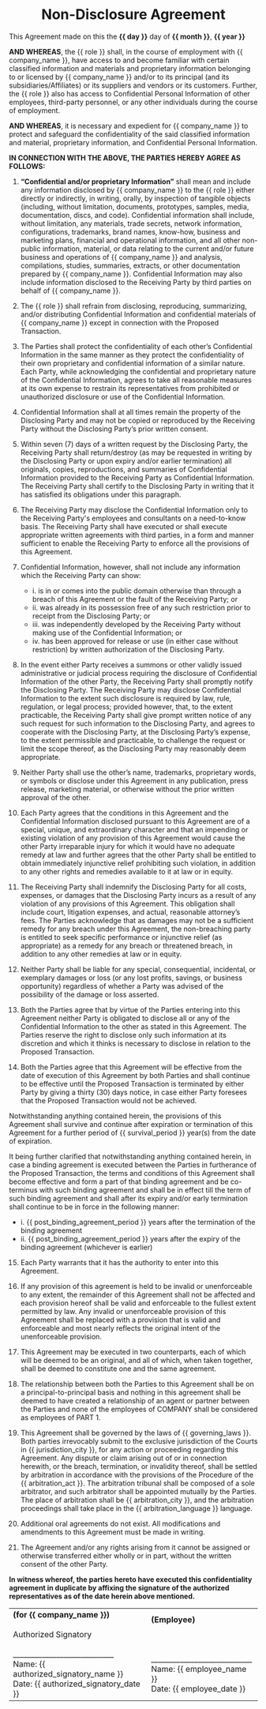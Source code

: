 <h1 style="text-align: center;">Non-Disclosure Agreement</h1>

This Agreement made on this the **{{ day }}** day of **{{ month }}**, **{{ year }}**

**AND WHEREAS**, the {{ role }} shall, in the course of employment with {{ company_name }}, have access to and become familiar with certain classified information and materials and proprietary information belonging to or licensed by {{ company_name }} and/or to its principal (and its subsidiaries/Affiliates) or its suppliers and vendors or its customers. Further, the {{ role }} also has access to Confidential Personal Information of other employees, third-party personnel, or any other individuals during the course of employment.

**AND WHEREAS**, it is necessary and expedient for {{ company_name }} to protect and safeguard the confidentiality of the said classified information and material, proprietary information, and Confidential Personal Information.

**IN CONNECTION WITH THE ABOVE, THE PARTIES HEREBY AGREE AS FOLLOWS:**

1. **“Confidential and/or proprietary Information”** shall mean and include any information disclosed by {{ company_name }} to the {{ role }} either directly or indirectly, in writing, orally, by inspection of tangible objects (including, without limitation, documents, prototypes, samples, media, documentation, discs, and code). Confidential information shall include, without limitation, any materials, trade secrets, network information, configurations, trademarks, brand names, know-how, business and marketing plans, financial and operational information, and all other non-public information, material, or data relating to the current and/or future business and operations of {{ company_name }} and analysis, compilations, studies, summaries, extracts, or other documentation prepared by {{ company_name }}. Confidential Information may also include information disclosed to the Receiving Party by third parties on behalf of {{ company_name }}.

2. The {{ role }} shall refrain from disclosing, reproducing, summarizing, and/or distributing Confidential Information and confidential materials of {{ company_name }} except in connection with the Proposed Transaction.

3. The Parties shall protect the confidentiality of each other’s Confidential Information in the same manner as they protect the confidentiality of their own proprietary and confidential information of a similar nature. Each Party, while acknowledging the confidential and proprietary nature of the Confidential Information, agrees to take all reasonable measures at its own expense to restrain its representatives from prohibited or unauthorized disclosure or use of the Confidential Information.

4. Confidential Information shall at all times remain the property of the Disclosing Party and may not be copied or reproduced by the Receiving Party without the Disclosing Party’s prior written consent.

5. Within seven (7) days of a written request by the Disclosing Party, the Receiving Party shall return/destroy (as may be requested in writing by the Disclosing Party or upon expiry and/or earlier termination) all originals, copies, reproductions, and summaries of Confidential Information provided to the Receiving Party as Confidential Information. The Receiving Party shall certify to the Disclosing Party in writing that it has satisfied its obligations under this paragraph.

6. The Receiving Party may disclose the Confidential Information only to the Receiving Party's employees and consultants on a need-to-know basis. The Receiving Party shall have executed or shall execute appropriate written agreements with third parties, in a form and manner sufficient to enable the Receiving Party to enforce all the provisions of this Agreement.

7. Confidential Information, however, shall not include any information which the Receiving Party can show:

   - i. is in or comes into the public domain otherwise than through a breach of this Agreement or the fault of the Receiving Party; or
   - ii. was already in its possession free of any such restriction prior to receipt from the Disclosing Party; or
   - iii. was independently developed by the Receiving Party without making use of the Confidential Information; or
   - iv. has been approved for release or use (in either case without restriction) by written authorization of the Disclosing Party.

8. In the event either Party receives a summons or other validly issued administrative or judicial process requiring the disclosure of Confidential Information of the other Party, the Receiving Party shall promptly notify the Disclosing Party. The Receiving Party may disclose Confidential Information to the extent such disclosure is required by law, rule, regulation, or legal process; provided however, that, to the extent practicable, the Receiving Party shall give prompt written notice of any such request for such information to the Disclosing Party, and agrees to cooperate with the Disclosing Party, at the Disclosing Party’s expense, to the extent permissible and practicable, to challenge the request or limit the scope thereof, as the Disclosing Party may reasonably deem appropriate.

9. Neither Party shall use the other’s name, trademarks, proprietary words, or symbols or disclose under this Agreement in any publication, press release, marketing material, or otherwise without the prior written approval of the other.

10. Each Party agrees that the conditions in this Agreement and the Confidential Information disclosed pursuant to this Agreement are of a special, unique, and extraordinary character and that an impending or existing violation of any provision of this Agreement would cause the other Party irreparable injury for which it would have no adequate remedy at law and further agrees that the other Party shall be entitled to obtain immediately injunctive relief prohibiting such violation, in addition to any other rights and remedies available to it at law or in equity.

11. The Receiving Party shall indemnify the Disclosing Party for all costs, expenses, or damages that the Disclosing Party incurs as a result of any violation of any provisions of this Agreement. This obligation shall include court, litigation expenses, and actual, reasonable attorney’s fees. The Parties acknowledge that as damages may not be a sufficient remedy for any breach under this Agreement, the non-breaching party is entitled to seek specific performance or injunctive relief (as appropriate) as a remedy for any breach or threatened breach, in addition to any other remedies at law or in equity.

12. Neither Party shall be liable for any special, consequential, incidental, or exemplary damages or loss (or any lost profits, savings, or business opportunity) regardless of whether a Party was advised of the possibility of the damage or loss asserted.

13. Both the Parties agree that by virtue of the Parties entering into this Agreement neither Party is obligated to disclose all or any of the Confidential Information to the other as stated in this Agreement. The Parties reserve the right to disclose only such information at its discretion and which it thinks is necessary to disclose in relation to the Proposed Transaction.

14. Both the Parties agree that this Agreement will be effective from the date of execution of this Agreement by both Parties and shall continue to be effective until the Proposed Transaction is terminated by either Party by giving a thirty (30) days notice, in case either Party foresees that the Proposed Transaction would not be achieved.

Notwithstanding anything contained herein, the provisions of this Agreement shall survive and continue after expiration or termination of this Agreement for a further period of {{ survival_period }} year(s) from the date of expiration.

It being further clarified that notwithstanding anything contained herein, in case a binding agreement is executed between the Parties in furtherance of the Proposed Transaction, the terms and conditions of this Agreement shall become effective and form a part of that binding agreement and be co-terminus with such binding agreement and shall be in effect till the term of such binding agreement and shall after its expiry and/or early termination shall continue to be in force in the following manner:

- i. {{ post_binding_agreement_period }} years after the termination of the binding agreement
- ii. {{ post_binding_agreement_period }} years after the expiry of the binding agreement
  (whichever is earlier)

15. Each Party warrants that it has the authority to enter into this Agreement.

16. If any provision of this agreement is held to be invalid or unenforceable to any extent, the remainder of this Agreement shall not be affected and each provision hereof shall be valid and enforceable to the fullest extent permitted by law. Any invalid or unenforceable provision of this Agreement shall be replaced with a provision that is valid and enforceable and most nearly reflects the original intent of the unenforceable provision.

17. This Agreement may be executed in two counterparts, each of which will be deemed to be an original, and all of which, when taken together, shall be deemed to constitute one and the same agreement.

18. The relationship between both the Parties to this Agreement shall be on a principal-to-principal basis and nothing in this agreement shall be deemed to have created a relationship of an agent or partner between the Parties and none of the employees of COMPANY shall be considered as employees of PART 1.

19. This Agreement shall be governed by the laws of {{ governing_laws }}. Both parties irrevocably submit to the exclusive jurisdiction of the Courts in {{ jurisdiction_city }}, for any action or proceeding regarding this Agreement. Any dispute or claim arising out of or in connection herewith, or the breach, termination, or invalidity thereof, shall be settled by arbitration in accordance with the provisions of the Procedure of the {{ arbitration_act }}. The arbitration tribunal shall be composed of a sole arbitrator, and such arbitrator shall be appointed mutually by the Parties. The place of arbitration shall be {{ arbitration_city }}, and the arbitration proceedings shall take place in the {{ arbitration_language }} language.

20. Additional oral agreements do not exist. All modifications and amendments to this Agreement must be made in writing.

21. The Agreement and/or any rights arising from it cannot be assigned or otherwise transferred either wholly or in part, without the written consent of the other Party.

**In witness whereof, the parties hereto have executed this confidentiality agreement in duplicate by affixing the signature of the authorized representatives as of the date herein above mentioned.**

<table>
    <tr>
      <td><b>(for {{ company_name }})</b><br><br>
          Authorized Signatory<br><br>
          ____________________________<br>
          Name: {{ authorized_signatory_name }}<br>
          Date: {{ authorized_signatory_date }}
      </td>
      <td><b>(Employee)</b><br><br><br><br>
          ____________________________<br>
          Name: {{ employee_name }}<br>
          Date: {{ employee_date }}
      </td>
    </tr>
</table>
